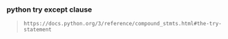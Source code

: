 ### python try except clause
> `https://docs.python.org/3/reference/compound_stmts.html#the-try-statement`
